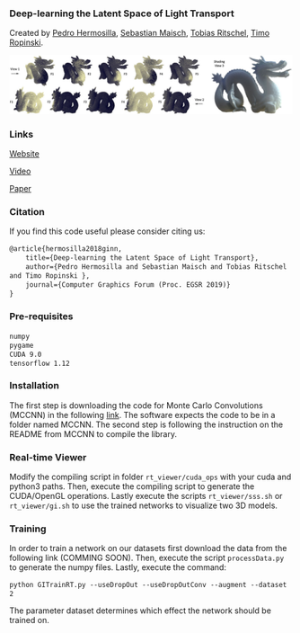 ### Deep-learning the Latent Space of Light Transport
Created by <a href="https://www.uni-ulm.de/en/in/mi/institute/mi-mitarbeiter/pedro-hermosilla-casajus/" target="_blank">Pedro Hermosilla</a>, <a href="https://www.uni-ulm.de/in/mi/institut/mitarbeiter/sebastian-maisch/">Sebastian Maisch</a>, <a href="http://www.homepages.ucl.ac.uk/~ucactri/">Tobias Ritschel</a>, <a href="https://www.uni-ulm.de/in/mi/institut/mi-mitarbeiter/tr/" target="_blank">Timo Ropinski</a>.

![teaser](https://github.com/viscom-ulm/GINN/blob/master/teaser/teaser.jpg)

### Links

<a href="https://www.uni-ulm.de/en/in/mi/mi-forschung/viscom/publications/2018/hermosilla2018mccnn0/">Website</a>

<a href="https://www.youtube.com/watch?v=deLJvw10AaU">Video</a>

<a href="https://arxiv.org/abs/1811.04756">Paper</a>

### Citation

If you find this code useful please consider citing us:

    @article{hermosilla2018ginn,
        title={Deep-learning the Latent Space of Light Transport},
        author={Pedro Hermosilla and Sebastian Maisch and Tobias Ritschel and Timo Ropinski },
        journal={Computer Graphics Forum (Proc. EGSR 2019)}
    }

### Pre-requisites

    numpy
    pygame
    CUDA 9.0
    tensorflow 1.12

### Installation

The first step is downloading the code for Monte Carlo Convolutions (MCCNN) in the following <a href="https://github.com/viscom-ulm/MCCNN">link</a>. The software expects the code to be in a folder named MCCNN. The second step is following the instruction on the README from MCCNN to compile the library.

### Real-time Viewer

Modify the compiling script in folder `rt_viewer/cuda_ops` with your cuda and python3 paths. Then, execute the compiling script to generate the CUDA/OpenGL operations. Lastly execute the scripts `rt_viewer/sss.sh` or `rt_viewer/gi.sh` to use the trained networks to visualize two 3D models.

### Training

In order to train a network on our datasets first download the data from the following link (COMMING SOON). Then, execute the script `processData.py` to generate the numpy files. Lastly, execute the command:

    python GITrainRT.py --useDropOut --useDropOutConv --augment --dataset 2

The parameter dataset determines which effect the network should be trained on.